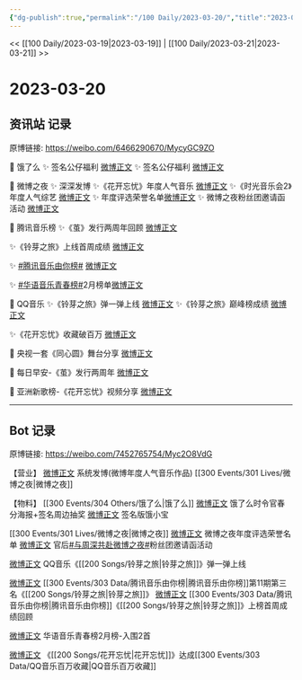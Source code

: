```yaml
---
{"dg-publish":true,"permalink":"/100 Daily/2023-03-20/","title":"2023-03-20","created":"2023-03-21T17:49:33.760+08:00","updated":"2023-04-11T14:46:31.965+08:00"}
---
```



<< [[100 Daily/2023-03-19\|2023-03-19]] | [[100 Daily/2023-03-21\|2023-03-21]] >>

# 2023-03-20

## 资讯站 记录

原博链接: https://weibo.com/6466290670/MycyGC9ZO

🌟 饿了么
✨ 签名公仔福利 [微博正文](https://weibo.com/6466290670/4881309774909722)
✨ 签名公仔福利 [微博正文](https://weibo.com/6466290670/4881314958543177)

🌟 微博之夜
✨ 深深发博
✨《花开忘忧》年度人气音乐 [微博正文](https://weibo.com/6466290670/4881339051148978)
✨《时光音乐会2》年度人气综艺 [微博正文](https://weibo.com/6466290670/4881339302811168)
✨ 年度评选荣誉名单[微博正文](https://weibo.com/6466290670/4881326279233744)
✨ 微博之夜粉丝团邀请函活动 [微博正文](https://weibo.com/6466290670/4881344007509708)

🌟 腾讯音乐榜
✨《茧》发行两周年回顾 [微博正文](https://weibo.com/6466290670/4881394566696570)

✨《铃芽之旅》上线首周成绩 [微博正文](https://weibo.com/6466290670/4881453017729024)

✨ [#腾讯音乐由你榜#](https://s.weibo.com/weibo?q=%23%E8%85%BE%E8%AE%AF%E9%9F%B3%E4%B9%90%E7%94%B1%E4%BD%A0%E6%A6%9C%23) [微博正文](https://weibo.com/6466290670/4881341407297858)

✨ [#华语音乐青春榜#](https://s.weibo.com/weibo?q=%23%E5%8D%8E%E8%AF%AD%E9%9F%B3%E4%B9%90%E9%9D%92%E6%98%A5%E6%A6%9C%23)2月榜单[微博正文](https://weibo.com/6466290670/4881395068964449)

🌟 QQ音乐
✨《铃芽之旅》弹一弹上线 [微博正文](https://weibo.com/6466290670/4881341650308020)
✨《铃芽之旅》巅峰榜成绩 [微博正文](https://weibo.com/6466290670/4881414207573435)

✨《花开忘忧》收藏破百万 [微博正文](https://weibo.com/6466290670/4881431363325657)

🌟 央视一套《同心圆》舞台分享 [微博正文](https://weibo.com/6466290670/4881499390222937)

🌟 每日早安-《茧》发行两周年 [微博正文](https://weibo.com/6466290670/4881278820418801)

🌟 亚洲新歌榜-《花开忘忧》视频分享 [微博正文](https://weibo.com/6466290670/4881413990257186)

---
## Bot 记录

原博链接: https://weibo.com/7452765754/Myc2O8VdG

【营业】
[微博正文](https://weibo.com/1736988591/4881336039640029) 系统发博(微博年度人气音乐作品) [[300 Events/301 Lives/微博之夜\|微博之夜]]

【物料】
[[300 Events/304 Others/饿了么\|饿了么]]
[微博正文](https://weibo.com/7756461320/4881305151472124) 饿了么时令官春分海报+签名周边抽奖
[微博正文](https://weibo.com/5117812753/4881314588659595) 签名版饿小宝

[[300 Events/301 Lives/微博之夜\|微博之夜]]
[微博正文](https://weibo.com/1677969704/4881320247822760) 微博之夜年度评选荣誉名单
[微博正文](https://weibo.com/5248300719/4881340468035636) 官后[#与周深共赴微博之夜#](https://s.weibo.com/weibo?q=%23%E4%B8%8E%E5%91%A8%E6%B7%B1%E5%85%B1%E8%B5%B4%E5%BE%AE%E5%8D%9A%E4%B9%8B%E5%A4%9C%23)粉丝团邀请函活动

[微博正文](https://weibo.com/2169129705/4881336613735268) QQ音乐《[[200 Songs/铃芽之旅\|铃芽之旅]]》弹一弹上线

[微博正文](https://weibo.com/6733257358/4881339147357660) [[300 Events/303 Data/腾讯音乐由你榜\|腾讯音乐由你榜]]第11期第三名《[[200 Songs/铃芽之旅\|铃芽之旅]]》
[微博正文](https://weibo.com/6733257358/4881447523715326) [[300 Events/303 Data/腾讯音乐由你榜\|腾讯音乐由你榜]]《[[200 Songs/铃芽之旅\|铃芽之旅]]》上榜首周成绩回顾

[微博正文](https://weibo.com/6573096128/4881385971780282) 华语音乐青春榜2月榜-入围2首

[微博正文](https://weibo.com/2169129705/4881415881359877) 《[[200 Songs/花开忘忧\|花开忘忧]]》达成[[300 Events/303 Data/QQ音乐百万收藏\|QQ音乐百万收藏]]
